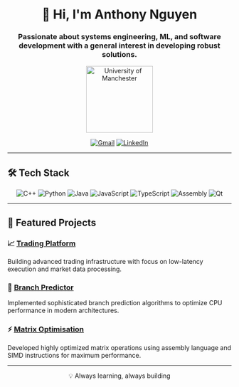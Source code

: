 <div align="center">

# 👋 Hi, I'm Anthony Nguyen

### Passionate about systems engineering, ML, and software development with a general interest in developing robust solutions.

<img src="https://upload.wikimedia.org/wikipedia/commons/3/34/University_of_Manchester_logo.svg" alt="University of Manchester" width="150"/>

[![Gmail](https://img.shields.io/badge/Gmail-D14836?style=for-the-badge&logo=gmail&logoColor=white)](mailto:anthony.nguyen@example.com)
[![LinkedIn](https://img.shields.io/badge/LinkedIn-0077B5?style=for-the-badge&logo=linkedin&logoColor=white)](https://linkedin.com/in/anthony-nguyen)

</div>

---

## 🛠️ Tech Stack

<p align="center">
  <img src="https://img.shields.io/badge/🚀_C++-00599C?style=for-the-badge&logo=cplusplus&logoColor=white" alt="C++"/>
  <img src="https://img.shields.io/badge/Python-3776AB?style=for-the-badge&logo=python&logoColor=white" alt="Python"/>
  <img src="https://img.shields.io/badge/Java-ED8B00?style=for-the-badge&logo=openjdk&logoColor=white" alt="Java"/>
  <img src="https://img.shields.io/badge/JavaScript-F7DF1E?style=for-the-badge&logo=javascript&logoColor=black" alt="JavaScript"/>
  <img src="https://img.shields.io/badge/TypeScript-3178C6?style=for-the-badge&logo=typescript&logoColor=white" alt="TypeScript"/>
  <img src="https://img.shields.io/badge/Assembly-654FF0?style=for-the-badge&logo=assemblyscript&logoColor=white" alt="Assembly"/>
  <img src="https://img.shields.io/badge/Qt-41CD52?style=for-the-badge&logo=qt&logoColor=white" alt="Qt"/>
</p>

---

## 🚀 Featured Projects

### 📈 [Trading Platform](https://github.com/a38062an/OrderBook)
Building advanced trading infrastructure with focus on low-latency execution and market data processing.

### 🔮 [Branch Predictor](https://github.com/a38062an/Branch_Predictor)
Implemented sophisticated branch prediction algorithms to optimize CPU performance in modern architectures.

### ⚡ [Matrix Optimisation](https://github.com/a38062an/Matrix_Optimisation)
Developed highly optimized matrix operations using assembly language and SIMD instructions for maximum performance.

---

<div align="center">

💡 Always learning, always building

</div>
